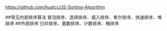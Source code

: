 https://github.com/hustcc/JS-Sorting-Algorithm

##常见内部排序算法
冒泡排序、选择排序、插入排序、希尔排序、快速排序、堆排序
##外部排序
归并排序、基数排序、计数排序、桶排序
